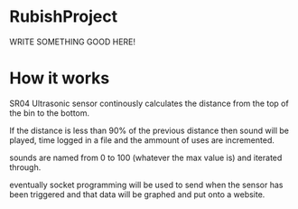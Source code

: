 # RubishProject

WRITE SOMETHING GOOD HERE!

# How it works

SR04 Ultrasonic sensor continously calculates the distance from the top of the bin to the bottom.

If the distance is less than 90% of the previous distance then sound will be played, time logged in a file and the ammount of uses are incremented.

sounds are named from 0 to 100 (whatever the max value is) and iterated through.

eventually socket programming will be used to send when the sensor has been triggered and that data will be graphed and put onto a website.


